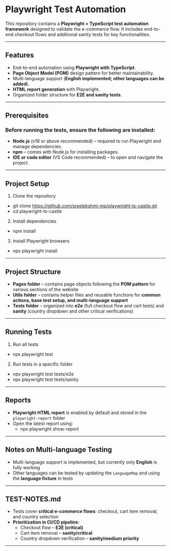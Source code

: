 
# Playwright Test Automation

This repository contains a **Playwright + TypeScript test automation framework** designed to validate the e-commerce flow.
It includes end-to-end checkout flows and additional sanity tests for key functionalities.

---

## Features

- End-to-end automation using **Playwright with TypeScript**.  
- **Page Object Model (POM)** design pattern for better maintainability.  
- Multi-language support (**English implemented; other languages can be added**).  
- **HTML report generation** with Playwright.  
- Organized folder structure for **E2E and sanity tests**.  

---

## Prerequisites

### Before running the tests, ensure the following are installed:

- **Node.js** (v18 or above recommended) – required to run Playwright and manage dependencies.  
- **npm** – comes with Node.js for installing packages.  
- **IDE or code editor** (VS Code recommended) – to open and navigate the project.  

---

## Project Setup

1. Clone the repository

* git clone https://github.com/sreelekshmi-mp/playwright-ts-castle.git
* cd playwright-ts-castle

2. Install dependencies

* npm install

3. Install Playwright browsers

* npx playwright install

---

## Project Structure

- **Pages folder** – contains page objects following the **POM pattern** for various sections of the website  
- **Utils folder** – contains helper files and reusable functions for **common actions, base test setup, and multi-language support**  
- **Tests folder** – organized into **e2e** (full checkout flow and cart tests) and **sanity** (country dropdown and other critical verifications)

---

## Running Tests

1. Run all tests

* npx playwright test

2. Run tests in a specific folder

* npx playwright test tests/e2e
* npx playwright test tests/sanity

---

## Reports

- **Playwright HTML report** is enabled by default and stored in the `playwright-report` folder  
- Open the latest report using:
  * npx playwright show-report

---

## Notes on Multi-language Testing

- Multi-language support is implemented, but currently only **English** is fully working  
- Other languages can be tested by updating the `LanguageMap` and using the **language fixture** in tests  

---

## TEST-NOTES.md

- Tests cover **critical e-commerce flows**: checkout, cart item removal, and country selection  
- **Prioritization in CI/CD pipeline**:  
  - Checkout flow – **E2E (critical)**  
  - Cart item removal – **sanity/critical**  
  - Country dropdown verification – **sanity/medium priority**

---

